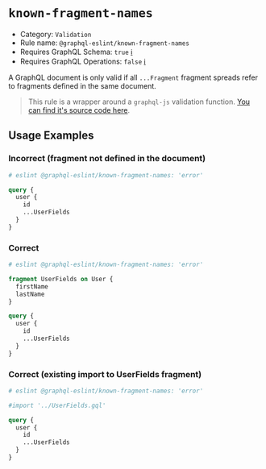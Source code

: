 # `known-fragment-names`

- Category: `Validation`
- Rule name: `@graphql-eslint/known-fragment-names`
- Requires GraphQL Schema: `true` [ℹ️](../../README.md#extended-linting-rules-with-graphql-schema)
- Requires GraphQL Operations: `false` [ℹ️](../../README.md#extended-linting-rules-with-siblings-operations)

A GraphQL document is only valid if all `...Fragment` fragment spreads refer to fragments defined in the same document.

> This rule is a wrapper around a `graphql-js` validation function. [You can find it's source code here](https://github.com/graphql/graphql-js/blob/main/src/validation/rules/KnownFragmentNamesRule.ts).

## Usage Examples

### Incorrect (fragment not defined in the document)

```graphql
# eslint @graphql-eslint/known-fragment-names: 'error'

query {
  user {
    id
    ...UserFields
  }
}
```

### Correct

```graphql
# eslint @graphql-eslint/known-fragment-names: 'error'

fragment UserFields on User {
  firstName
  lastName
}

query {
  user {
    id
    ...UserFields
  }
}
```

### Correct (existing import to UserFields fragment)

```graphql
# eslint @graphql-eslint/known-fragment-names: 'error'

#import '../UserFields.gql'

query {
  user {
    id
    ...UserFields
  }
}
```